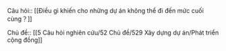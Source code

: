 Câu hỏi:: [[Điều gì khiến cho những dự án không thể đi đến mức cuối cùng？]]

Chủ đề:: [[5 Câu hỏi nghiên cứu/52 Chủ đề/529 Xây dựng dự án/Phát triển cộng đồng]]
